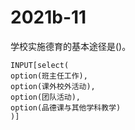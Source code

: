 # 2021b-11
学校实施德育的基本途径是()。
```meta-bind
INPUT[select(
option(班主任工作),
option(课外校外活动),
option(团队活动),
option(品德课与其他学科教学)
)]
```